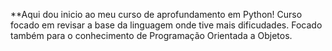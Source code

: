 **Aqui dou inicio ao meu curso de aprofundamento em Python!
Curso focado em revisar a base da linguagem onde tive mais dificudades.
Focado também para o conhecimento de Programação Orientada a Objetos.
